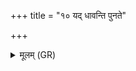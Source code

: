 +++
title = "१० यद् धावन्ति पुनते"

+++
<details><summary>मूलम् (GR)</summary>

यद् धावन्ति पुनते तद् आपो  
यत् तिष्ठन्ति शुद्धा इत् तद् भवन्ति ।  
नासाम् अवद्यम् अविदं न रिप्रं  
सनाद् एव मधुना सं पपृच्रे ॥
</details>